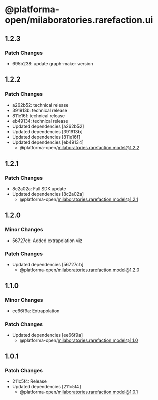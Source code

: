 # @platforma-open/milaboratories.rarefaction.ui

## 1.2.3

### Patch Changes

- 695b238: update graph-maker version

## 1.2.2

### Patch Changes

- a262b52: technical release
- 391913b: technical release
- 811e16f: technical release
- eb49134: technical release
- Updated dependencies [a262b52]
- Updated dependencies [391913b]
- Updated dependencies [811e16f]
- Updated dependencies [eb49134]
  - @platforma-open/milaboratories.rarefaction.model@1.2.2

## 1.2.1

### Patch Changes

- 8c2a02a: Full SDK update
- Updated dependencies [8c2a02a]
  - @platforma-open/milaboratories.rarefaction.model@1.2.1

## 1.2.0

### Minor Changes

- 56727cb: Added extrapolation viz

### Patch Changes

- Updated dependencies [56727cb]
  - @platforma-open/milaboratories.rarefaction.model@1.2.0

## 1.1.0

### Minor Changes

- ee66f9a: Extrapolation

### Patch Changes

- Updated dependencies [ee66f9a]
  - @platforma-open/milaboratories.rarefaction.model@1.1.0

## 1.0.1

### Patch Changes

- 211c5f4: Release
- Updated dependencies [211c5f4]
  - @platforma-open/milaboratories.rarefaction.model@1.0.1

